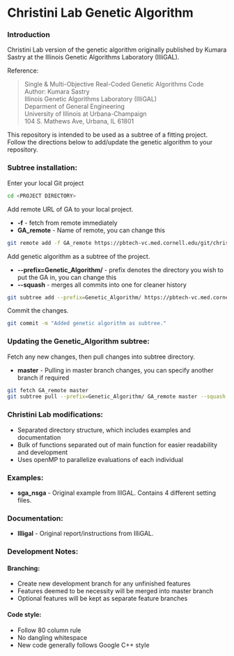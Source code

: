 # Christini Lab Genetic Algorithm


### Introduction
Christini Lab version of the genetic algorithm originally published by
Kumara Sastry at the Illinois Genetic Algorithms Laboratory (IlliGAL).

Reference:
> Single & Multi-Objective Real-Coded Genetic Algorithms Code  
> Author: Kumara Sastry  
> Illinois Genetic Algorithms Laboratory (IlliGAL)  
> Deparment of General Engineering  
> University of Illinois at Urbana-Champaign  
> 104 S. Mathews Ave, Urbana, IL 61801  

This repository is intended to be used as a subtree of a fitting project. Follow
the directions below to add/update the genetic algorithm to your repository.


### Subtree installation:

Enter your local Git project
```sh
cd <PROJECT DIRECTORY>
```

Add remote URL of GA to your local project.
  * **-f** - fetch from remote immediately
  * **GA_remote** - Name of remote, you can change this
```sh
git remote add -f GA_remote https://pbtech-vc.med.cornell.edu/git/christini-lab/Genetic_Algorithm.git
```

Add genetic algorithm as a subtree of the project.
  * **--prefix=Genetic_Algorithm/** - prefix denotes the directory you wish to
  put the GA in, you can change this
  * **--squash** - merges all commits into one for cleaner history
```sh
git subtree add --prefix=Genetic_Algorithm/ https://pbtech-vc.med.cornell.edu/git/christini-lab/Genetic_Algorithm.git master --squash
```

Commit the changes.
```sh
git commit -m "Added genetic algorithm as subtree."
```


### Updating the Genetic_Algorithm subtree:
Fetch any new changes, then pull changes into subtree directory.
  * **master** - Pulling in master branch changes, you can specify another
  branch if required
```sh
git fetch GA_remote master
git subtree pull --prefix=Genetic_Algorithm/ GA_remote master --squash
```


### Christini Lab modifications:
 * Separated directory structure, which includes examples and documentation
 * Bulk of functions separated out of main function for easier readability and
   development
 * Uses openMP to parallelize evaluations of each individual


### Examples:
 * **sga_nsga** - Original example from IllGAL. Contains 4 different setting files.


### Documentation:
 * **Illigal** - Original report/instructions from IlliGAL.


### Development Notes:

#### Branching:
 * Create new development branch for any unfinished features
 * Features deemed to be necessity will be merged into master branch
 * Optional features will be kept as separate feature branches

#### Code style:
 * Follow 80 column rule
 * No dangling whitespace
 * New code generally follows Google C++ style
